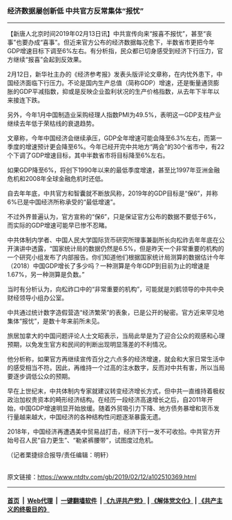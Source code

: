 ### 经济数据屡创新低 中共官方反常集体“报忧”
------------------------

<div class="post_content">
 <p>
  【新唐人北京时间2019年02月13日讯】中共宣传向来“报喜不报忧”，甚至“丧事”也要办成“喜事”。但近来官方公布的经济数据每况愈下，半数省市更把今年GDP增速目标下调至6%左右。有分析指，民众都已切身感受到经济下行压力，官方继续“报喜”会起到反效果。
 </p>
 <p>
  2月12日，新华社主办的《经济参考报》发表头版评论文章称，在内忧外患下，中国经济面临下行压力。不论是国内生产总值（简称GDP）增速，还是衡量通货膨胀的GDP平减指数，抑或是反映企业盈利状况的生产价格指数，从去年下半年以来接连下跌。
 </p>
 <p>
  另外，今年1月中国制造业采购经理人指数PMI为49.5%，表明这一GDP支柱产业继续去年低于荣枯线的衰退趋势。
 </p>
 <p>
  文章称，今年中国经济会继续承压，GDP全年增速可能会降至6.3%左右，而第一季度的增速预计更会降至6%。今年已经开完中共地方“两会”的30个省市中，有22个下调了GDP增速目标，其中半数省市将目标降至6%左右。
 </p>
 <p>
  如果GDP降至6%，将创下1990年以来的最低季度增速，甚至比1997年亚洲金融危机和2008年全球金融危机时还低。
 </p>
 <p>
  自去年年底，中共官方和智囊就不断放风称，2019年的GDP目标是“保6”，并称6%已是中国经济所称承受的“最低增速”。
 </p>
 <p>
  不过外界普遍认为，官方宣称的“保6”，只是保证官方公布的数据不要低于6%，而实际的GDP增速可能早已惨不忍睹。
 </p>
 <p>
  中共体制内学者、中国人民大学国际货币研究所理事兼副所长向松祚去年年底在公开演讲中透露，“国家统计局的数据仍然是6.5%，但是昨天一个非常重要的机构的一个研究小组发布了内部报告。你们知道他们根据国家统计局测算的数据估计今年（2018）中国GDP增长了多少吗？一种测算是今年GDP到目前为止的增速是1.67%，另一种测算是负数。”
 </p>
 <p>
  当时有分析认为，向松祚口中的“非常重要的机构”，可能就是刘鹤领导的中共中央财经领导小组办公室。
 </p>
 <p>
  中共通过统计数字造假营造“经济繁荣”的表象，已是公开的秘密。官方近来罕见地集体“报忧”，是数十年来前所未见。
 </p>
 <p>
  旅居加拿大的中国问题评论人士文昭表示，当局此举是为了迎合公众的观感和心理预期，以免发生官方和民间的判断出现明显落差的不利情况。
 </p>
 <p>
  他分析称，如果官方再继续宣传百分之六点多的经济增速，就会和大家日常生活中的感受相当不符。因此，再维持一个过高的注水数字，反而对中共有害，所以当局要逐步调低公众的预期。
 </p>
 <p>
  早在上世纪末，中共体制内专家就建议转变经济增长方式，但中共一直维持着极权政治加权贵资本的畸形经济结构。在经历一段经济高速增长之后，自2011年开始，中国GDP增速明显开始放缓。随着外贸吸引力下降、地方债务暴增和货币发行量越来越大，中国经济的各种结构性问题逐渐暴露无遗。
 </p>
 <p>
  2018年，中国经济再遭遇美中贸易战打击，经济下行一发不可收拾。中共官方开始号召人民“自力更生”、“勒紧裤腰带”，试图度过危机。
 </p>
 <p>
  （记者栗捷综合报导/责任编辑：明轩）
 </p>
 <div class="single_ad">
 </div>
</div>

<br/>原文链接：https://www.ntdtv.com/gb/2019/02/12/a102510369.html


------------------------
#### [首页](https://github.com/gfw-breaker/banned-news/blob/master/README.md) &nbsp;|&nbsp; [Web代理](https://github.com/labour-camp/helloworld) &nbsp;|&nbsp; [一键翻墙软件](https://github.com/gfw-breaker/nogfw/blob/master/README.md) &nbsp;| [《九评共产党》](https://github.com/gfw-breaker/9ping.md/blob/master/README.md#九评之一评共产党是什么) | [《解体党文化》](https://github.com/gfw-breaker/jtdwh.md/blob/master/README.md) | [《共产主义的终极目的》](https://github.com/gfw-breaker/gczydzjmd.md/blob/master/README.md)

